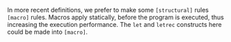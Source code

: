 <!-- Copyright (c) 2016-2019 K Team. All Rights Reserved. -->

In more recent definitions, we prefer to make some `[structural]` rules
`[macro]` rules.  Macros apply statically, before the program is executed,
thus increasing the execution performance.  The `let` and `letrec` constructs
here could be made into `[macro]`.
